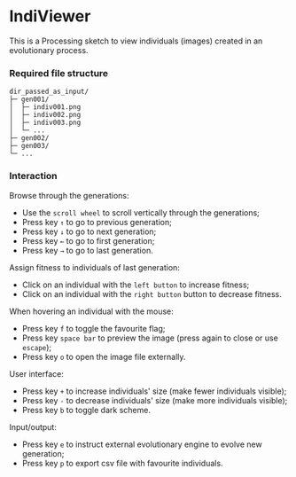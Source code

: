 # IndiViewer

This is a Processing sketch to view individuals (images) created in an evolutionary process.

### Required file structure

```
dir_passed_as_input/
├─ gen001/
│  ├─ indiv001.png
│  ├─ indiv002.png
│  ├─ indiv003.png
│  └─ ...
├─ gen002/
├─ gen003/
└─ ...
```

### Interaction

Browse through the generations:
- Use the `scroll wheel` to scroll vertically through the generations;
- Press key `↑` to go to previous generation;
- Press key `↓` to go to next generation;
- Press key `←` to go to first generation;
- Press key `→` to go to last generation.

Assign fitness to individuals of last generation:
- Click on an individual with the `left button` to increase fitness;
- Click on an individual with the `right button` button to decrease fitness.

When hovering an individual with the mouse:
- Press key `f` to toggle the favourite flag;
- Press key `space bar` to preview the image (press again to close or use `escape`);
- Press key `o` to open the image file externally.

User interface:
- Press key `+` to increase individuals' size (make fewer individuals visible);
- Press key `-` to decrease individuals' size (make more individuals visible);
- Press key `b` to toggle dark scheme.

Input/output:
- Press key `e` to instruct external evolutionary engine to evolve new generation;
- Press key `p` to export csv file with favourite individuals.
